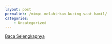 ```yaml
---
layout: post
permalink: /mimpi-melahirkan-kucing-saat-hamil/
categories:
    - Uncategorized
---
```


[Baca Selengkapnya](/03)